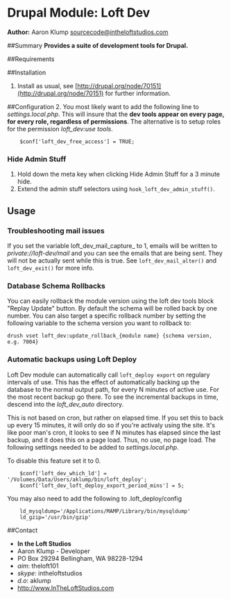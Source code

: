 # Drupal Module: Loft Dev
**Author:** Aaron Klump  <sourcecode@intheloftstudios.com>

##Summary
**Provides a suite of development tools for Drupal.**

##Requirements

##Installation
1. Install as usual, see [http://drupal.org/node/70151](http://drupal.org/node/70151) for further information.

##Configuration
2. You most likely want to add the following line to _settings.local.php_.  This will insure that the **dev tools appear on every page, for every role, regardless of permissions**.  The alternative is to setup roles for the permission _loft_dev:use tools_.

        $conf['loft_dev_free_access'] = TRUE;

### Hide Admin Stuff
1. Hold down the meta key when clicking Hide Admin Stuff for a 3 minute hide.
1. Extend the admin stuff selectors using `hook_loft_dev_admin_stuff()`.

## Usage

### Troubleshooting mail issues
If you set the variable loft_dev_mail_capture_ to 1, emails will be written to _private://loft-dev/mail_ and you can see the emails that are being sent.  They will not be actually sent while this is true.  See `loft_dev_mail_alter()` and `loft_dev_exit()` for more info.

### Database Schema Rollbacks
You can easily rollback the module version using the loft dev tools block "Replay Update" button.  By default the schema will be rolled back by one number.  You can also target a specific rollback number by setting the following variable to the schema version you want to rollback to:

    drush vset loft_dev:update_rollback_{module name} {schema version, e.g. 7004}

### Automatic backups using Loft Deploy
Loft Dev module can automatically call `loft_deploy export` on regulary intervals of use.  This has the effect of automatically backing up the database to the normal output path, for every N minutes of active use.  For the most recent backup go there.  To see the incremental backups in time, descend into the _loft_dev_auto_ directory.

This is not based on cron, but rather on elapsed time.  If you set this to back up every 15 minutes, it will only do so if you're activaly using the site.  It's like poor man's cron, it looks to see if N minutes has elapsed since the last backup, and it does this on a page load.  Thus, no use, no page load.  The following settings needed to be added to _settings.local.php_.

To disable this feature set it to 0.
        
        $conf['loft_dev_which_ld'] = '/Volumes/Data/Users/aklump/bin/loft_deploy';
        $conf['loft_dev_loft_deploy_export_period_mins'] = 5;

You may also need to add the following to .loft_deploy/config

        ld_mysqldump='/Applications/MAMP/Library/bin/mysqldump'
        ld_gzip='/usr/bin/gzip'        
    


##Contact
* **In the Loft Studios**
* Aaron Klump - Developer
* PO Box 29294 Bellingham, WA 98228-1294
* _aim_: theloft101
* _skype_: intheloftstudios
* _d.o_: aklump
* <http://www.InTheLoftStudios.com>